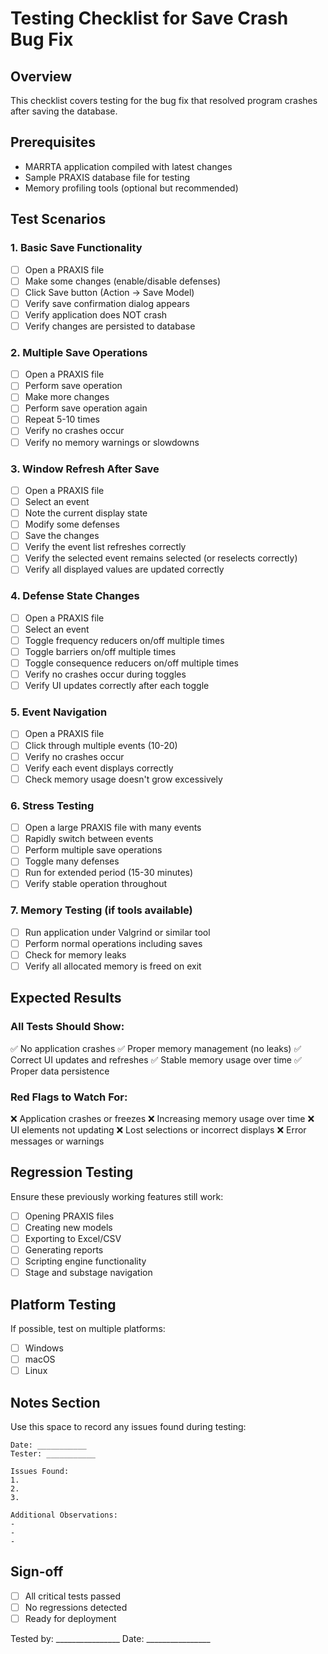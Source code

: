 # Testing Checklist for Save Crash Bug Fix

## Overview
This checklist covers testing for the bug fix that resolved program crashes after saving the database.

## Prerequisites
- MARRTA application compiled with latest changes
- Sample PRAXIS database file for testing
- Memory profiling tools (optional but recommended)

## Test Scenarios

### 1. Basic Save Functionality
- [ ] Open a PRAXIS file
- [ ] Make some changes (enable/disable defenses)
- [ ] Click Save button (Action → Save Model)
- [ ] Verify save confirmation dialog appears
- [ ] Verify application does NOT crash
- [ ] Verify changes are persisted to database

### 2. Multiple Save Operations
- [ ] Open a PRAXIS file
- [ ] Perform save operation
- [ ] Make more changes
- [ ] Perform save operation again
- [ ] Repeat 5-10 times
- [ ] Verify no crashes occur
- [ ] Verify no memory warnings or slowdowns

### 3. Window Refresh After Save
- [ ] Open a PRAXIS file
- [ ] Select an event
- [ ] Note the current display state
- [ ] Modify some defenses
- [ ] Save the changes
- [ ] Verify the event list refreshes correctly
- [ ] Verify the selected event remains selected (or reselects correctly)
- [ ] Verify all displayed values are updated correctly

### 4. Defense State Changes
- [ ] Open a PRAXIS file
- [ ] Select an event
- [ ] Toggle frequency reducers on/off multiple times
- [ ] Toggle barriers on/off multiple times
- [ ] Toggle consequence reducers on/off multiple times
- [ ] Verify no crashes occur during toggles
- [ ] Verify UI updates correctly after each toggle

### 5. Event Navigation
- [ ] Open a PRAXIS file
- [ ] Click through multiple events (10-20)
- [ ] Verify no crashes occur
- [ ] Verify each event displays correctly
- [ ] Check memory usage doesn't grow excessively

### 6. Stress Testing
- [ ] Open a large PRAXIS file with many events
- [ ] Rapidly switch between events
- [ ] Perform multiple save operations
- [ ] Toggle many defenses
- [ ] Run for extended period (15-30 minutes)
- [ ] Verify stable operation throughout

### 7. Memory Testing (if tools available)
- [ ] Run application under Valgrind or similar tool
- [ ] Perform normal operations including saves
- [ ] Check for memory leaks
- [ ] Verify all allocated memory is freed on exit

## Expected Results

### All Tests Should Show:
✅ No application crashes
✅ Proper memory management (no leaks)
✅ Correct UI updates and refreshes
✅ Stable memory usage over time
✅ Proper data persistence

### Red Flags to Watch For:
❌ Application crashes or freezes
❌ Increasing memory usage over time
❌ UI elements not updating
❌ Lost selections or incorrect displays
❌ Error messages or warnings

## Regression Testing
Ensure these previously working features still work:
- [ ] Opening PRAXIS files
- [ ] Creating new models
- [ ] Exporting to Excel/CSV
- [ ] Generating reports
- [ ] Scripting engine functionality
- [ ] Stage and substage navigation

## Platform Testing
If possible, test on multiple platforms:
- [ ] Windows
- [ ] macOS
- [ ] Linux

## Notes Section
Use this space to record any issues found during testing:

```
Date: ___________
Tester: ___________

Issues Found:
1. 
2. 
3. 

Additional Observations:
-
-
-
```

## Sign-off
- [ ] All critical tests passed
- [ ] No regressions detected
- [ ] Ready for deployment

Tested by: ________________
Date: ________________
